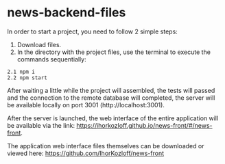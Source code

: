 # news-backend-files
In order to start a project, you need to follow 2 simple steps:
  1. Download files.
  2. In the directory with the project files, use the terminal to execute the commands sequentially:
     
    2.1 npm i
    2.2 npm start

After waiting a little while the project will assembled, the tests will passed and the connection to the remote database will completed, the server will be available locally on port 3001 (http://localhost:3001).

After the server is launched, the web interface of the entire application will be available via the link: https://ihorkozloff.github.io/news-front/#/news-front.

The application web interface files themselves can be downloaded or viewed here: https://github.com/IhorKozloff/news-front 
